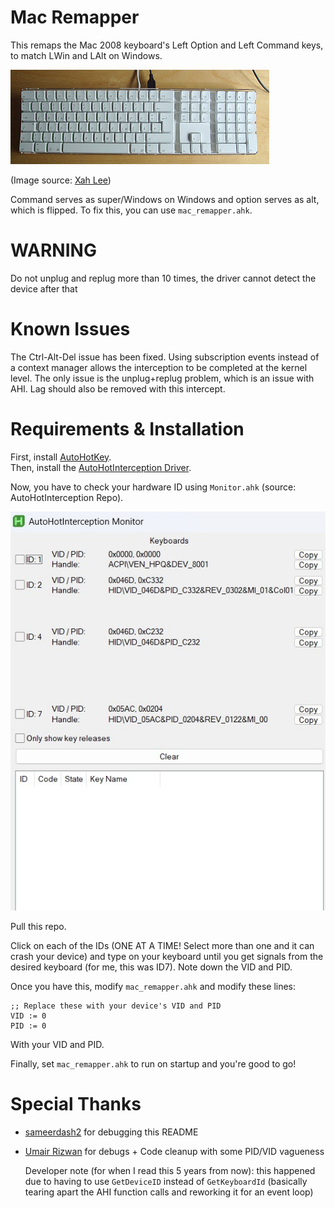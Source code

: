 # Mac Remapper

This remaps the Mac 2008 keyboard's Left Option and Left Command keys, to match LWin and LAlt on Windows.

![Mac Keyboard](images/mac_keyboard.jpg)

(Image source: [Xah Lee](http://xahlee.info/kbd/apple_keyboard_history.html))

Command serves as super/Windows on Windows and option serves as alt, which is flipped. To fix this, you can use `mac_remapper.ahk`.

# WARNING
Do not unplug and replug more than 10 times, the driver cannot detect the device after that

# Known Issues
The Ctrl-Alt-Del issue has been fixed. Using subscription events instead of a context manager allows the interception to be completed at the kernel level. The only issue is the unplug+replug problem, which is an issue with AHI. Lag should also be removed with this intercept.

# Requirements & Installation
First, install [AutoHotKey](https://www.autohotkey.com/). <br> Then, install the [AutoHotInterception Driver](https://github.com/evilC/AutoHotInterception).

Now, you have to check your hardware ID using `Monitor.ahk` (source: AutoHotInterception Repo).

![AHInterception Monitor](images/monitor.jpg)

Pull this repo.

Click on each of the IDs (ONE AT A TIME! Select more than one and it can crash your device) and type on your keyboard until you get signals from the desired keyboard (for me, this was ID7). Note down the VID and PID.

Once you have this, modify `mac_remapper.ahk` and modify these lines:
```
;; Replace these with your device's VID and PID
VID := 0
PID := 0
```
With your VID and PID.

Finally, set `mac_remapper.ahk` to run on startup and you're good to go!

# Special Thanks
- [sameerdash2](https://github.com/sameerdash2) for debugging this README
- [Umair Rizwan](https://github.com/iconsumeplutonium) for debugs + Code cleanup with some PID/VID vagueness
    
    Developer note (for when I read this 5 years from now): this happened due to having to use `GetDeviceID` instead of `GetKeyboardId` 
    (basically tearing apart the AHI function calls and reworking it for an event loop)
